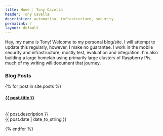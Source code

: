 ```yaml
---
title: Home | Tony Cavella
header: Tony Cavella
description: automation, infrastructure, security
permalink: /
layout: default
---
```

<p>Hey, my name is Tony! Welcome to my personal blog/site. I will attempt to update this regularly, however, 
I make no guarantee. I work in the mobile security and infrastructure; mostly test, evaluation and integration. 
I'm also building a large homelab using primarily large clusters of Raspberry Pis, much of my writing will 
document that journey.</p>

<h3>Blog Posts</h3>

{% for post in site.posts %}
  <p><h4><a href="{{ post.url }}">{{ post.title }}</a></h4><br>
  {{ post.description }}<br>
  {{ post.date | date_to_string }}</p>
{% endfor %}